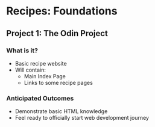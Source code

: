 # Recipes: Foundations

## Project 1: The Odin Project

### What is it?

- Basic recipe website
- Will contain:
  - Main Index Page
  - Links to some recipe pages

### Anticipated Outcomes

- Demonstrate basic HTML knowledge
- Feel ready to officially start web development journey
